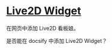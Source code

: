 # [Live2D Widget](https://github.com/stevenjoezhang/live2d-widget)

在网页中添加 Live2D 看板娘。

是否能在 docsify 中添加 Live2D Widget？
